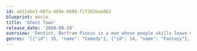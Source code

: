 ```yaml
---
id: a422abe1-00fa-489e-8806-fcf382bae062
blueprint: movie
title: 'Ghost Town'
release_date: '2008-09-19'
overview: 'Dentist, Bertram Pincus is a man whose people skills leave much to be desired. When Pincus dies unexpectedly, but is miraculously revived after seven minutes, he wakes up to discover that he now has the annoying ability to see ghosts.'
genres: '[{"id": 35, "name": "Comedy"}, {"id": 14, "name": "Fantasy"}, {"id": 10749, "name": "Romance"}]'
---
```


